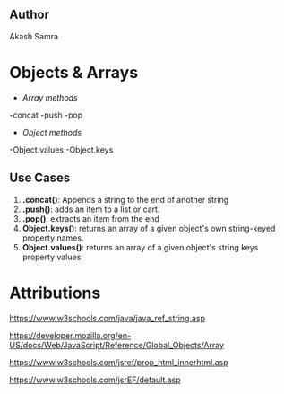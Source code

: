 ## Author

Akash Samra

# Objects & Arrays 

- *Array methods* 

-concat
-push
-pop

- *Object methods* 

-Object.values
-Object.keys

## Use Cases


1. **.concat()**: Appends a string to the end of another string
2. **.push()**: adds an item to a list or cart.
3. **.pop()**: extracts an item from the end
4. **Object.keys()**: returns an array of a given object's own string-keyed property names.
5. **Object.values()**: returns an array of a given object's string keys property values 


# Attributions
https://www.w3schools.com/java/java_ref_string.asp

https://developer.mozilla.org/en-US/docs/Web/JavaScript/Reference/Global_Objects/Array

https://www.w3schools.com/jsref/prop_html_innerhtml.asp

https://www.w3schools.com/jsrEF/default.asp